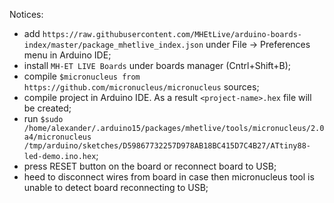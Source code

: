 

Notices:
  - add ``https://raw.githubusercontent.com/MHEtLive/arduino-boards-index/master/package_mhetlive_index.json`` under File -> Preferences menu in Arduino IDE;
  - install ``MH-ET LIVE Boards`` under boards manager (Cntrl+Shift+B);
  - compile ``$micronucleus from`` ``https://github.com/micronucleus/micronucleus`` sources;
  - compile project in Arduino IDE. As a result ``<project-name>.hex`` file will be created;
  - run ``$sudo /home/alexander/.arduino15/packages/mhetlive/tools/micronucleus/2.0a4/micronucleus /tmp/arduino/sketches/D59867732257D978AB18BC415D7C4B27/ATtiny88-led-demo.ino.hex``;
  - press RESET button on the board or reconnect board to USB;
  - heed to disconnect wires from board in case then micronucleus tool is unable to detect board reconnecting to USB;
